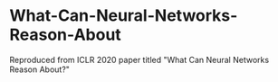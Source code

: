 # What-Can-Neural-Networks-Reason-About
Reproduced from ICLR 2020 paper titled "What Can Neural Networks Reason About?"
